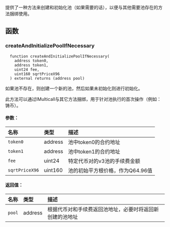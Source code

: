 提供了一种方法来创建和初始化池（如果需要的话），以便与其他需要池存在的方法捆绑使用。

## 函数

### createAndInitializePoolIfNecessary

```solidity
  function createAndInitializePoolIfNecessary(
    address token0,
    address token1,
    uint24 fee,
    uint160 sqrtPriceX96
  ) external returns (address pool)
```

如果池不存在，则创建一个新的池，然后如果未初始化则进行初始化。

此方法可以通过IMulticall与其它方法捆绑，用于针对池执行的首次操作（例如：铸币）。

#### 参数：

| 名称           | 类型    | 描述                                                 |
| :------------- | :------ | :--------------------------------------------------- |
| `token0`       | address | 池中token0的合约地址                                 |
| `token1`       | address | 池中token1的合约地址                                 |
| `fee`          | uint24  | 特定代币对的v3池的手续费金额                         |
| `sqrtPriceX96` | uint160 | 池的初始平方根价格，作为Q64.96值                     |

#### 返回值：

| 名称   | 类型    | 描述                                                                                                           |
| :----- | :------ | :----------------------------------------------------------------------------------------------------------------|
| `pool` | address | 根据代币对和手续费返回池地址，必要时将返回新创建的池地址 |